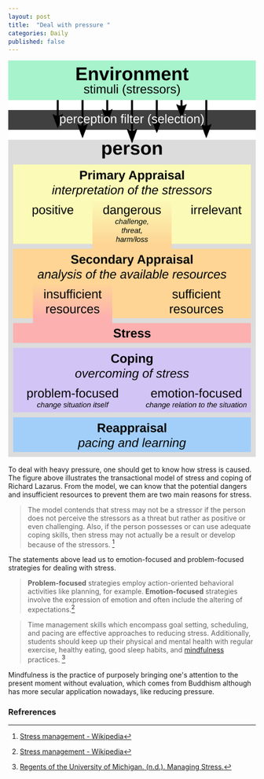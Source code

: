 ```yaml
---
layout: post
title:  "Deal with pressure "
categories: Daily
published: false
---
```


![Model of Stress](/assets/img/Transactional_Model_of_Stress_and_Coping_-_Richard_Lazarus.svg)

To deal with heavy pressure, one should get to know how stress is caused. 
The figure above illustrates the transactional model of stress and coping of Richard Lazarus. 
From the model, we can know that the potential dangers and insufficient resources to prevent them are two main reasons for stress.

> The model contends that stress may not be a stressor if the person does not perceive the stressors as a threat but rather as positive or even challenging. 
> Also, if the person possesses or can use adequate coping skills, then stress may not actually be a result or develop because of the stressors. [^1]

The statements above lead us to emotion-focused and problem-focused strategies for dealing with stress.
> **Problem-focused** strategies employ action-oriented behavioral activities like planning, for example. 
> **Emotion-focused** strategies involve the expression of emotion and often include the altering of expectations.[^1]

> Time management skills which encompass goal setting, scheduling, and pacing are effective approaches to reducing stress. 
> Additionally, students should keep up their physical and mental health with regular exercise, healthy eating, good sleep habits, and [mindfulness](https://en.wikipedia.org/wiki/Mindfulness) practices. [^2]

Mindfulness is the practice of purposely bringing one's attention to the present moment without evaluation, which comes from Buddhism although has more secular application nowadays, like reducing pressure.

### Refrerences
[^1]: [Stress management - Wikipedia](https://en.wikipedia.org/wiki/Stress_management)
[^2]: [Regents of the University of Michigan. (n.d.). Managing Stress.](https://campusmindworks.org/help-yourself/self-care/managing-stress/)
